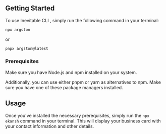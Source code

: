 ## Getting Started

To use Inevitable CLI , simply run the following command in your terminal:
```zsh
npx argston
```
or 
```zsh
pnpx argston@latest
```

### Prerequisites

Make sure you have Node.js and npm installed on your system.

Additionally, you can use either pnpm or yarn as alternatives to npm. Make sure you have one of these package managers installed.

## Usage

Once you've installed the necessary prerequisites, simply run the `npx ekansh` command in your terminal. This will display your business card with your contact information and other details.
